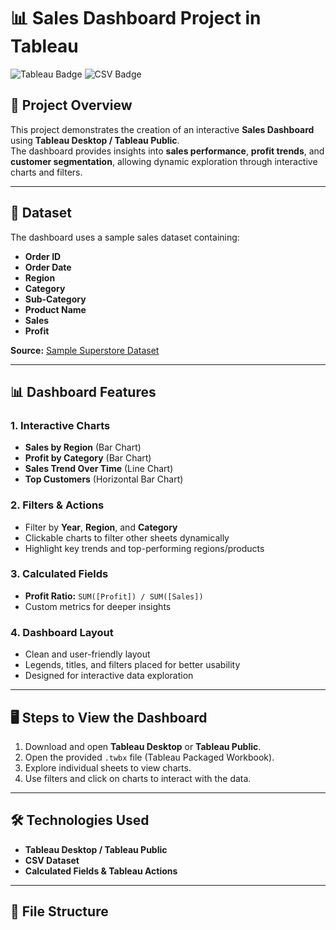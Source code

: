 # 📊 Sales Dashboard Project in Tableau

![Tableau Badge](https://img.shields.io/badge/Tableau-Data_Visualization-blue) ![CSV Badge](https://img.shields.io/badge/Dataset-CSV-orange)

## 🚀 Project Overview
This project demonstrates the creation of an interactive **Sales Dashboard** using **Tableau Desktop / Tableau Public**.  
The dashboard provides insights into **sales performance**, **profit trends**, and **customer segmentation**, allowing dynamic exploration through interactive charts and filters.

---

## 📁 Dataset
The dashboard uses a sample sales dataset containing:

- **Order ID**  
- **Order Date**  
- **Region**  
- **Category**  
- **Sub-Category**  
- **Product Name**  
- **Sales**  
- **Profit**  

**Source:** [Sample Superstore Dataset](https://www.kaggle.com/datasets/tsarina/superstore-dataset-final)  

---

## 📊 Dashboard Features

### 1. Interactive Charts
- **Sales by Region** (Bar Chart)  
- **Profit by Category** (Bar Chart)  
- **Sales Trend Over Time** (Line Chart)  
- **Top Customers** (Horizontal Bar Chart)  

### 2. Filters & Actions
- Filter by **Year**, **Region**, and **Category**  
- Clickable charts to filter other sheets dynamically  
- Highlight key trends and top-performing regions/products  

### 3. Calculated Fields
- **Profit Ratio:** `SUM([Profit]) / SUM([Sales])`  
- Custom metrics for deeper insights  

### 4. Dashboard Layout
- Clean and user-friendly layout  
- Legends, titles, and filters placed for better usability  
- Designed for interactive data exploration  

---

## 🖥 Steps to View the Dashboard
1. Download and open **Tableau Desktop** or **Tableau Public**.  
2. Open the provided `.twbx` file (Tableau Packaged Workbook).  
3. Explore individual sheets to view charts.  
4. Use filters and click on charts to interact with the data.  

---

## 🛠 Technologies Used
- **Tableau Desktop / Tableau Public**  
- **CSV Dataset**  
- **Calculated Fields & Tableau Actions**  

---

## 📂 File Structure
